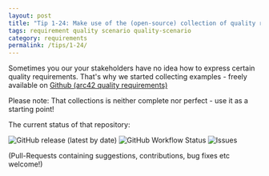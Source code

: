 ```yaml
---
layout: post
title: "Tip 1-24: Make use of the (open-source) collection of quality requirements examples!"
tags: requirement quality scenario quality-scenario
category: requirements
permalink: /tips/1-24/
---
```


Sometimes you our your stakeholders have no idea how to express certain quality requirements.
That's why we started collecting examples - freely available on [Github (arc42 quality requirements)](https://github.com/arc42/quality-requirements)

Please note: That collections is neither complete nor perfect - use it as a starting point!

The current status of that repository:

![GitHub release (latest by date)](https://img.shields.io/github/v/release/arc42/quality-requirements?style=plastic)
![GitHub Workflow Status](https://img.shields.io/github/workflow/status/arc42/quality-requirements/Java%20CI?style=plastic)
![Issues](http://img.shields.io/github/issues/arc42/quality-requirements.svg?style=plastic)

(Pull-Requests containing suggestions, contributions, bug fixes etc welcome!)